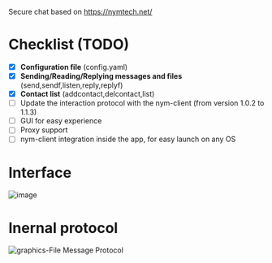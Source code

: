 Secure chat based on https://nymtech.net/

# Checklist (TODO)
- [x] **Configuration file** (config.yaml)
- [x] **Sending/Reading/Replying messages and files** (send,sendf,listen,reply,replyf)
- [x] **Contact list** (addcontact,delcontact,list)
- [ ] Update the interaction protocol with the nym-client (from version 1.0.2 to 1.1.3)
- [ ] GUI for easy experience
- [ ] Proxy support
- [ ] nym-client integration inside the app, for easy launch on any OS

# Interface

![image](https://user-images.githubusercontent.com/21179689/208600544-7c5021c2-4b3e-44bd-88e8-4e2aec07a681.png)

# Inernal protocol

![graphics-File Message Protocol](https://user-images.githubusercontent.com/21179689/205643847-0d3bfe2f-dc79-4049-ae27-553e9f80f546.png)
